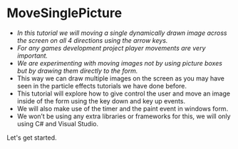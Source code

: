 # MoveSinglePicture

- _In this tutorial we will moving a single dynamically drawn image across the screen on all 4 directions using the arrow keys._
- _For any games development project player movements are very important._
- _We are experimenting with moving images not by using picture boxes but by drawing them directly to the form._
- This way we can draw multiple images on the screen as you may have seen in the particle effects tutorials we have done before.
- This tutorial will explore how to give control the user and move an image inside of the form using the key down and key up events.
- We will also make use of the timer and the paint event in windows form.
- We won’t be using any extra libraries or frameworks for this, we will only using C# and  Visual Studio.

Let's get started.
